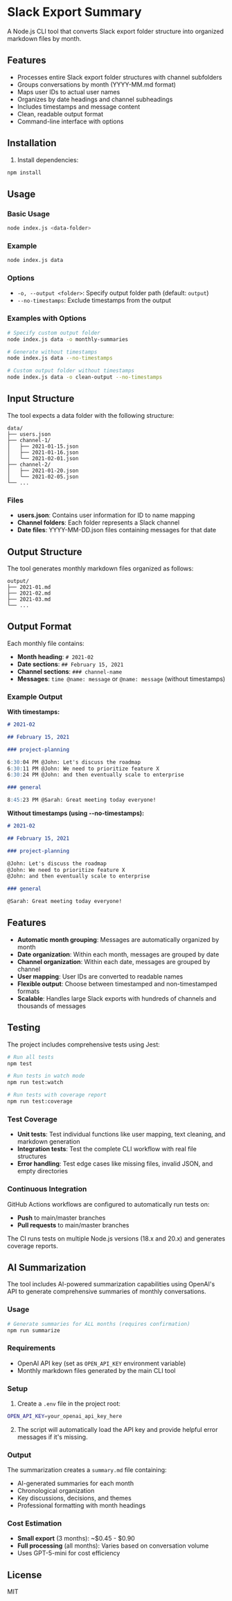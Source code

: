 # Slack Export Summary

A Node.js CLI tool that converts Slack export folder structure into organized markdown files by month.

## Features

- Processes entire Slack export folder structures with channel subfolders
- Groups conversations by month (YYYY-MM.md format)
- Maps user IDs to actual user names
- Organizes by date headings and channel subheadings
- Includes timestamps and message content
- Clean, readable output format
- Command-line interface with options

## Installation

1. Install dependencies:

```bash
npm install
```

## Usage

### Basic Usage

```bash
node index.js <data-folder>
```

### Example

```bash
node index.js data
```

### Options

- `-o, --output <folder>`: Specify output folder path (default: `output`)
- `--no-timestamps`: Exclude timestamps from the output

### Examples with Options

```bash
# Specify custom output folder
node index.js data -o monthly-summaries

# Generate without timestamps
node index.js data --no-timestamps

# Custom output folder without timestamps
node index.js data -o clean-output --no-timestamps
```

## Input Structure

The tool expects a data folder with the following structure:

```
data/
├── users.json
├── channel-1/
│   ├── 2021-01-15.json
│   ├── 2021-01-16.json
│   └── 2021-02-01.json
├── channel-2/
│   ├── 2021-01-20.json
│   └── 2021-02-05.json
└── ...
```

### Files

- **users.json**: Contains user information for ID to name mapping
- **Channel folders**: Each folder represents a Slack channel
- **Date files**: YYYY-MM-DD.json files containing messages for that date

## Output Structure

The tool generates monthly markdown files organized as follows:

```
output/
├── 2021-01.md
├── 2021-02.md
├── 2021-03.md
└── ...
```

## Output Format

Each monthly file contains:

- **Month heading**: `# 2021-02`
- **Date sections**: `## February 15, 2021`
- **Channel sections**: `### channel-name`
- **Messages**: `time @name: message` or `@name: message` (without timestamps)

### Example Output

**With timestamps:**

```markdown
# 2021-02

## February 15, 2021

### project-planning

6:30:04 PM @John: Let's discuss the roadmap
6:30:11 PM @John: We need to prioritize feature X
6:30:24 PM @John: and then eventually scale to enterprise

### general

8:45:23 PM @Sarah: Great meeting today everyone!
```

**Without timestamps (using --no-timestamps):**

```markdown
# 2021-02

## February 15, 2021

### project-planning

@John: Let's discuss the roadmap
@John: We need to prioritize feature X
@John: and then eventually scale to enterprise

### general

@Sarah: Great meeting today everyone!
```

## Features

- **Automatic month grouping**: Messages are automatically organized by month
- **Date organization**: Within each month, messages are grouped by date
- **Channel organization**: Within each date, messages are grouped by channel
- **User mapping**: User IDs are converted to readable names
- **Flexible output**: Choose between timestamped and non-timestamped formats
- **Scalable**: Handles large Slack exports with hundreds of channels and thousands of messages

## Testing

The project includes comprehensive tests using Jest:

```bash
# Run all tests
npm test

# Run tests in watch mode
npm run test:watch

# Run tests with coverage report
npm run test:coverage
```

### Test Coverage

- **Unit tests**: Test individual functions like user mapping, text cleaning, and markdown generation
- **Integration tests**: Test the complete CLI workflow with real file structures
- **Error handling**: Test edge cases like missing files, invalid JSON, and empty directories

### Continuous Integration

GitHub Actions workflows are configured to automatically run tests on:

- **Push** to main/master branches
- **Pull requests** to main/master branches

The CI runs tests on multiple Node.js versions (18.x and 20.x) and generates coverage reports.

## AI Summarization

The tool includes AI-powered summarization capabilities using OpenAI's API to generate comprehensive summaries of monthly conversations.

### Usage

```bash
# Generate summaries for ALL months (requires confirmation)
npm run summarize
```

### Requirements

- OpenAI API key (set as `OPEN_API_KEY` environment variable)
- Monthly markdown files generated by the main CLI tool

### Setup

1. Create a `.env` file in the project root:

```bash
OPEN_API_KEY=your_openai_api_key_here
```

2. The script will automatically load the API key and provide helpful error messages if it's missing.

### Output

The summarization creates a `summary.md` file containing:

- AI-generated summaries for each month
- Chronological organization
- Key discussions, decisions, and themes
- Professional formatting with month headings

### Cost Estimation

- **Small export** (3 months): ~$0.45 - $0.90
- **Full processing** (all months): Varies based on conversation volume
- Uses GPT-5-mini for cost efficiency

## License

MIT
